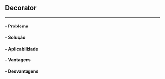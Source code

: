 ## Decorator


---
#### - Problema


#### - Solução
   

#### - Aplicabilidade


#### - Vantagens


#### - Desvantagens

